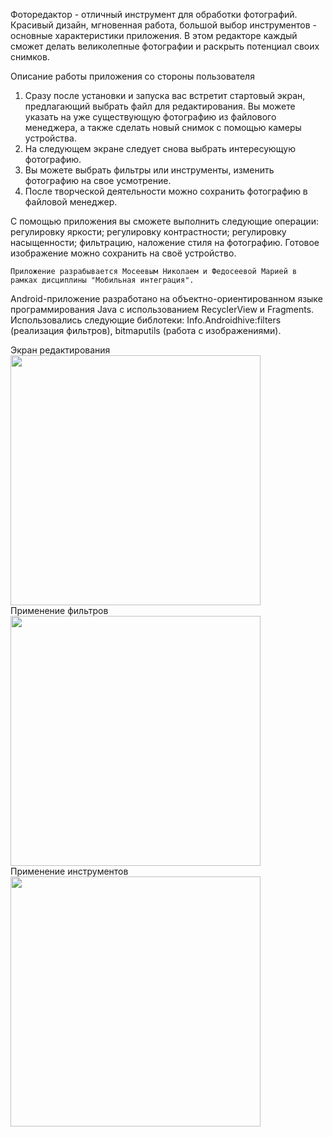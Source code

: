   Фоторедактор - отличный инструмент для обработки фотографий.
  Красивый дизайн, мгновенная работа, большой выбор инструментов - основные характеристики приложения.
  В этом редакторе каждый сможет делать великолепные фотографии и раскрыть потенциал своих снимков.

  Описание работы приложения со стороны пользователя
1. Сразу после установки и запуска вас встретит стартовый экран, предлагающий выбрать файл для редактирования. Вы можете указать на уже существующую фотографию из файлового менеджера, а также сделать новый снимок с помощью камеры устройства.
2. На следующем экране следует снова выбрать интересующую фотографию.
3. Вы можете выбрать фильтры или инструменты, изменить фотографию на свое усмотрение.
4. После творческой деятельности можно сохранить фотографию в файловой менеджер.

  С помощью приложения вы сможете выполнить следующие операции:
регулировку яркости;
регулировку контрастности;
регулировку насыщенности;
фильтрацию, наложение стиля на фотографию.
Готовое изображение можно сохранить на своё устройство. 


    Приложение разрабывается Мосеевым Николаем и Федосеевой Марией в рамках дисциплины "Мобильная интеграция".
    
Android-приложение разработано на объектно-ориентированном языке программирования Java с использованием RecyclerView и Fragments.
Использовались следующие библотеки: Info.Androidhive:filters (реализация фильтров), bitmaputils (работа с изображениями).

Экран редактирования<br/>
<img src="https://i8.wampi.ru/2019/12/17/Screenshot_2019-12-17-14-52-51.md.png" width="400px"><br/>
Применение фильтров<br/>
<img src="https://i8.wampi.ru/2019/12/17/Screenshot_2019-12-17-14-53-58.md.png" width="400px"><br/>
Применение инструментов<br/>
<img src="https://i8.wampi.ru/2019/12/17/Screenshot_2019-12-17-14-54-19.md.png" width="400px">​
